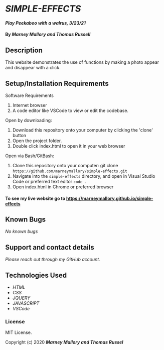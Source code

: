 # _SIMPLE-EFFECTS_

#### _Play Peekaboo with a walrus, 3/23/21_

#### By _**Marney Mallory and Thomas Russell**_

## Description

  This website demonstrates the use of functions by making a photo appear and disappear with a click. 

## Setup/Installation Requirements

Software Requirements
1. Internet browser
2. A code editor like VSCode to view or edit the codebase.

Open by downloading:
1. Download this repository onto your computer by clicking the 'clone' button
2. Open the project folder.
2. Double click index.html to open it in your web browser

Open via Bash/GitBash:
1. Clone this repository onto your computer:
git clone `https://github.com/marneymallory/simple-effects.git`
2. Navigate into the `simple-effects` directory, and open in Visual Studio Code or preferred text editor
`code .`
3. Open index.html in Chrome or preferred browser

#### To see my live website go to https://marneymallory.github.io/simple-effects


## Known Bugs

_No known bugs_

## Support and contact details

_Please reach out through my GitHub account._

## Technologies Used

* _HTML_
* _CSS_
* _JQUERY_
* _JAVASCRIPT_
* _VSCode_

### License

MIT License.

Copyright (c) 2020 **_Marney Mallory and Thomas Russel_**